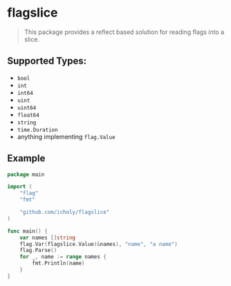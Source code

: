 # flagslice

> This package provides a reflect based solution for reading flags into a slice.

## Supported Types:

* `bool`
* `int`
* `int64`
* `uint`
* `uint64`
* `float64`
* `string`
* `time.Duration`
* anything implementing `flag.Value`

## Example

``` go
package main

import (
	"flag"
	"fmt"

	"github.com/icholy/flagslice"
)

func main() {
	var names []string
	flag.Var(flagslice.Value(&names), "name", "a name")
	flag.Parse()
	for _, name := range names {
		fmt.Println(name)
	}
}
```
